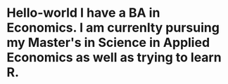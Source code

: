 # Hello-world I have a BA in Economics. I am currenlty pursuing my Master's in Science in Applied Economics as well as trying to learn R.
